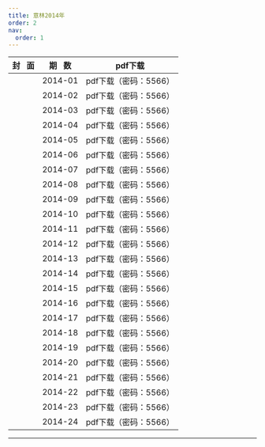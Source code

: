 ```yaml
---
title: 意林2014年
order: 2
nav:
  order: 1
---
```

| 封   面 | 期   数 |        pdf下载        |
| :-------: | :-------: | :-------------------: |
|          |  2014-01  | pdf下载（密码：5566） |
|          |  2014-02  | pdf下载（密码：5566） |
|          |  2014-03  | pdf下载（密码：5566） |
|          |  2014-04  | pdf下载（密码：5566） |
|          |  2014-05  | pdf下载（密码：5566） |
|          |  2014-06  | pdf下载（密码：5566） |
|          |  2014-07  | pdf下载（密码：5566） |
|          |  2014-08  | pdf下载（密码：5566） |
|          |  2014-09  | pdf下载（密码：5566） |
|          |  2014-10  | pdf下载（密码：5566） |
|          |  2014-11  | pdf下载（密码：5566） |
|          |  2014-12  | pdf下载（密码：5566） |
|          |  2014-13  | pdf下载（密码：5566） |
|          |  2014-14  | pdf下载（密码：5566） |
|          |  2014-15  | pdf下载（密码：5566） |
|          |  2014-16  | pdf下载（密码：5566） |
|          |  2014-17  | pdf下载（密码：5566） |
|          |  2014-18  | pdf下载（密码：5566） |
|          |  2014-19  | pdf下载（密码：5566） |
|          |  2014-20  | pdf下载（密码：5566） |
|          |  2014-21  | pdf下载（密码：5566） |
|          |  2014-22  | pdf下载（密码：5566） |
|          |  2014-23  | pdf下载（密码：5566） |
|          |  2014-24  | pdf下载（密码：5566） |

---
